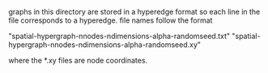 graphs in this directory are stored in a hyperedge format so each line in the file corresponds to a hyperedge. file names follow the format 

"spatial-hypergraph-nnodes-ndimensions-alpha-randomseed.txt"
"spatial-hypergraph-nnodes-ndimensions-alpha-randomseed.xy"

where the *.xy files are node coordinates.